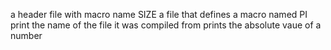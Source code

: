 a header file with macro name SIZE
a file that defines a macro named PI
print the name of the file it was compiled from
prints the absolute vaue of a number
